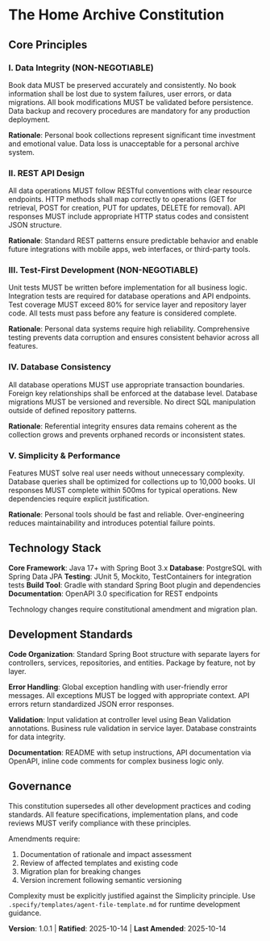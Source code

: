 <!--
Sync Impact Report:
- Version change: 1.0.0 → 1.0.1
- Modified sections: Technology Stack (Maven → Gradle)
- Added sections: None
- Removed sections: None
- Templates requiring updates: ✅ plan-template.md, ✅ tasks-template.md
- Follow-up TODOs: None
-->

# The Home Archive Constitution

## Core Principles

### I. Data Integrity (NON-NEGOTIABLE)
Book data MUST be preserved accurately and consistently. No book information shall be lost due to system failures, user errors, or data migrations. All book modifications MUST be validated before persistence. Data backup and recovery procedures are mandatory for any production deployment.

**Rationale**: Personal book collections represent significant time investment and emotional value. Data loss is unacceptable for a personal archive system.

### II. REST API Design
All data operations MUST follow RESTful conventions with clear resource endpoints. HTTP methods shall map correctly to operations (GET for retrieval, POST for creation, PUT for updates, DELETE for removal). API responses MUST include appropriate HTTP status codes and consistent JSON structure.

**Rationale**: Standard REST patterns ensure predictable behavior and enable future integrations with mobile apps, web interfaces, or third-party tools.

### III. Test-First Development (NON-NEGOTIABLE)
Unit tests MUST be written before implementation for all business logic. Integration tests are required for database operations and API endpoints. Test coverage MUST exceed 80% for service layer and repository layer code. All tests must pass before any feature is considered complete.

**Rationale**: Personal data systems require high reliability. Comprehensive testing prevents data corruption and ensures consistent behavior across all features.

### IV. Database Consistency
All database operations MUST use appropriate transaction boundaries. Foreign key relationships shall be enforced at the database level. Database migrations MUST be versioned and reversible. No direct SQL manipulation outside of defined repository patterns.

**Rationale**: Referential integrity ensures data remains coherent as the collection grows and prevents orphaned records or inconsistent states.

### V. Simplicity & Performance
Features MUST solve real user needs without unnecessary complexity. Database queries shall be optimized for collections up to 10,000 books. UI responses MUST complete within 500ms for typical operations. New dependencies require explicit justification.

**Rationale**: Personal tools should be fast and reliable. Over-engineering reduces maintainability and introduces potential failure points.

## Technology Stack

**Core Framework**: Java 17+ with Spring Boot 3.x
**Database**: PostgreSQL with Spring Data JPA
**Testing**: JUnit 5, Mockito, TestContainers for integration tests
**Build Tool**: Gradle with standard Spring Boot plugin and dependencies
**Documentation**: OpenAPI 3.0 specification for REST endpoints

Technology changes require constitutional amendment and migration plan.

## Development Standards

**Code Organization**: Standard Spring Boot structure with separate layers for controllers, services, repositories, and entities. Package by feature, not by layer.

**Error Handling**: Global exception handling with user-friendly error messages. All exceptions MUST be logged with appropriate context. API errors return standardized JSON error responses.

**Validation**: Input validation at controller level using Bean Validation annotations. Business rule validation in service layer. Database constraints for data integrity.

**Documentation**: README with setup instructions, API documentation via OpenAPI, inline code comments for complex business logic only.

## Governance

This constitution supersedes all other development practices and coding standards. All feature specifications, implementation plans, and code reviews MUST verify compliance with these principles.

Amendments require:
1. Documentation of rationale and impact assessment
2. Review of affected templates and existing code
3. Migration plan for breaking changes
4. Version increment following semantic versioning

Complexity must be explicitly justified against the Simplicity principle. Use `.specify/templates/agent-file-template.md` for runtime development guidance.

**Version**: 1.0.1 | **Ratified**: 2025-10-14 | **Last Amended**: 2025-10-14